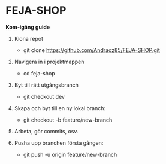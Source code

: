 # FEJA-SHOP

**Kom-igång guide**
1. Klona repot
   - git clone https://github.com/Andraoz85/FEJA-SHOP.git

2. Navigera in i projektmappen
   - cd feja-shop

4. Byt till rätt utgångsbranch
   - git checkout dev

5. Skapa och byt till en ny lokal branch:
   - git checkout -b feature/new-branch

6. Arbeta, gör commits, osv.

7. Pusha upp branchen första gången:
   - git push -u origin feature/new-branch
